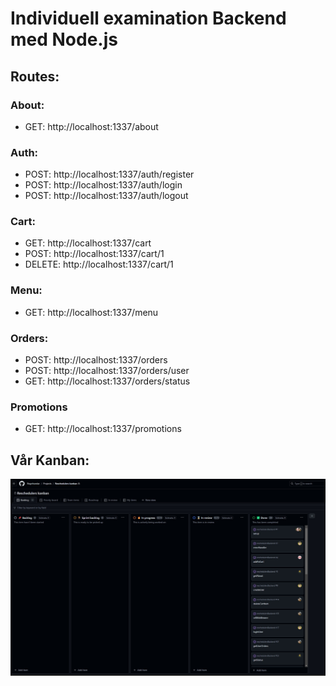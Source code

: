 # Individuell examination Backend med Node.js

## Routes:

### About: 
* GET: http://localhost:1337/about

### Auth: 
* POST: http://localhost:1337/auth/register
* POST: http://localhost:1337/auth/login
* POST: http://localhost:1337/auth/logout

### Cart: 
* GET: http://localhost:1337/cart 
* POST: http://localhost:1337/cart/1
* DELETE: http://localhost:1337/cart/1

### Menu:
* GET: http://localhost:1337/menu

### Orders:
* POST: http://localhost:1337/orders
* POST: http://localhost:1337/orders/user
* GET: http://localhost:1337/orders/status

### Promotions 
* GET: http://localhost:1337/promotions


## Vår Kanban:
![Screenshot av Kanban.](./assets/kanban.jpg)